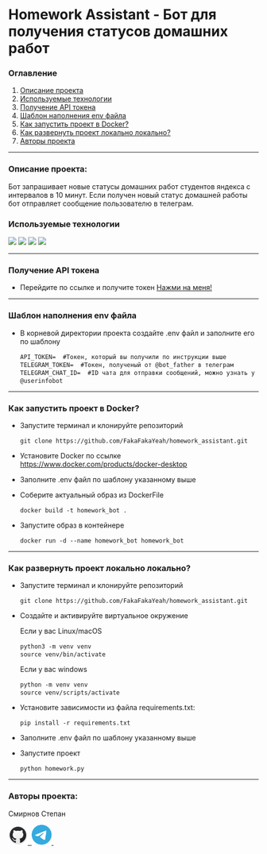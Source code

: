 # **Homework Assistant - Бот для получения статусов домашних работ**  

### Оглавление
<ol>
 <li><a href="#description">Описание проекта</a></li>
 <li><a href="#stack">Используемые технологии</a></li>
 <li><a href="#api_token">Получение API токена</a></li>
 <li><a href="#env">Шаблон наполнения env файла</a></li>
 <li><a href="#docker">Как запустить проект в Docker?</a></li>
 <li><a href="#start_project">Как развернуть проект локально локально?</a></li>
 <li><a href="#author">Авторы проекта</a></li>
</ol>

---
### Описание проекта:<a name="description"></a>
Бот запрашивает новые статусы домашних работ студентов яндекса
с интервалов в 10 минут. Если получен новый статус домашней работы
бот отправляет сообщение пользователю в телеграм.

### **Используемые технологии**<a name="stack"></a>
![](https://img.shields.io/badge/Python-3776AB?style=for-the-badge&logo=python&logoColor=white)
![](https://img.shields.io/badge/Docker-2CA5E0?style=for-the-badge&logo=docker&logoColor=white)
![](https://img.shields.io/badge/Python_telegram_bot-gray?style=for-the-badge)
![](https://img.shields.io/badge/PYTEST-blue?style=for-the-badge&logo=pytest&logoColor=white)

---
### Получение API токена<a name="api_token"></a>

* Перейдите по ссылке и получите токен [Нажми на меня!](https://oauth.yandex.ru/verification_code#access_token=y0_AgAAAABft3DpAAYckQAAAADrc1GWOCl-IgZORDC6N51ElwAFzTxaRac&token_type=bearer&expires_in=2587372)

---
### Шаблон наполнения env файла<a name="env"></a>

* В корневой директории проекта создайте .env файл и заполните его по шаблону

    ```
    API_TOKEN=  #Токен, который вы получили по инструкции выше
    TELEGRAM_TOKEN=  #Токен, полученый от @bot_father в телеграм
    TELEGRAM_CHAT_ID=  #ID чата для отправки сообщений, можно узнать у @userinfobot
    ```
 
___
### Как запустить проект в Docker?<a name="docker"></a>

* Запустите терминал и клонируйте репозиторий 
    ```
    git clone https://github.com/FakaFakaYeah/homework_assistant.git
    ```
  
* Установите Docker по ссылке https://www.docker.com/products/docker-desktop

* Заполните .env файл по шаблону указанному выше

* Соберите актуальный образ из DockerFile

    ```
    docker build -t homework_bot .
    ```
* Запустите образ в контейнере

    ```
    docker run -d --name homework_bot homework_bot
    ```

___
### Как развернуть проект локально локально?<a name="start_project"></a>

* Запустите терминал и клонируйте репозиторий 
    ```
    git clone https://github.com/FakaFakaYeah/homework_assistant.git
    ```
  
* Создайте и активируйте виртуальное окружение

  Если у вас Linux/macOS

  ```
  python3 -m venv venv
  source venv/bin/activate
  ```
  
  Если у вас windows

  ```
  python -m venv venv
  source venv/scripts/activate
  ```
  
* Установите зависимости из файла requirements.txt:

  ```
  pip install -r requirements.txt
  ```
  
* Заполните .env файл по шаблону указанному выше

* Запустите проект

    ```
    python homework.py
    ```

___
### Авторы проекта:<a name="author"></a>
Смирнов Степан
<div>
  <a href="https://github.com/FakaFakaYeah">
    <img src="https://github.com/FakaFakaYeah/FakaFakaYeah/blob/main/files/images/GitHub.png" title="GitHub" alt="Github" width="39" height="39"/>&nbsp
  </a>
  <a href="https://t.me/s_smirnov_work" target="_blank">
      <img src="https://github.com/FakaFakaYeah/FakaFakaYeah/blob/main/files/images/telegram.png" title="Telegram" alt="Telegram" width="40" height="40"/>&nbsp
  </a>
</div>
